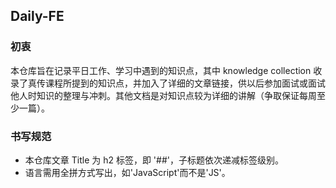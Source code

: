 ## Daily-FE

### 初衷
本仓库旨在记录平日工作、学习中遇到的知识点，其中 knowledge collection 收录了真传课程所提到的知识点，并加入了详细的文章链接，供以后参加面试或面试他人时知识的整理与冲刺。其他文档是对知识点较为详细的讲解（争取保证每周至少一篇）。

### 书写规范

* 本仓库文章 Title 为 h2 标签，即 '##'，子标题依次递减标签级别。
* 语言需用全拼方式写出，如'JavaScript'而不是'JS'。